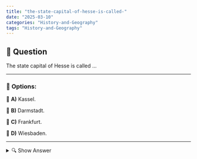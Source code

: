 ```yaml
---
title: "the-state-capital-of-hesse-is-called-"
date: "2025-03-10"
categories: "History-and-Geography"
tags: "History-and-Geography"
---
```


## 📌 **Question**

The state capital of Hesse is called ...



---

### 📝 **Options:**

🔘 **A)** Kassel.

🔘 **B)** Darmstadt.

🔘 **C)** Frankfurt.

🔘 **D)** Wiesbaden.

---

<details>
  <summary>🔍 Show Answer</summary>

  <p>
💡  <b>Correct Answer:</b>  d
  </p>
  <p>
    📖<b>Explanation:</b>
    Hesse is one of the 16 federal states of Germany, known for its diverse culture and strong economy. The state capital plays a central role in the administration and political life of the state. Several important cities such as Kassel, Darmstadt, Frankfurt and Wiesbaden are located in Hesse, each with its own historical and economic characteristics. Knowledge of the state capital is important in order to understand the administrative structure and regional importance within Germany.
  </p>
</details>
